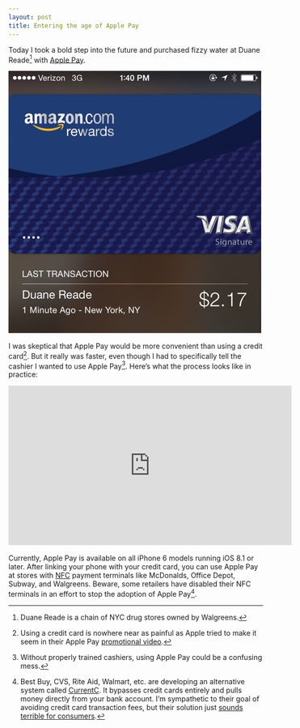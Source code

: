 ```yaml
---
layout: post
title: Entering the age of Apple Pay
---
```


Today I took a bold step into the future and purchased fizzy water at Duane Reade[^walgreens] with [Apple Pay](http://www.apple.com/apple-pay/).

![Apple Pay Passbook screenshot](/blog/images/2014/10/apple-pay-screenshot.jpg)

I was skeptical that Apple Pay would be more convenient than using a credit card[^keynotevideo]. But it really was faster, even though I had to specifically tell the cashier I wanted to use Apple Pay[^training]. Here’s what the process looks like in practice:

<iframe width="560" height="315" src="http://www.youtube.com/embed/cR3rWo9ydd8" frameborder="0" allowfullscreen="true"> </iframe>

Currently, Apple Pay is available on all iPhone 6 models running iOS 8.1 or later. After linking your phone with your credit card, you can use Apple Pay at stores with [NFC](http://en.wikipedia.org/wiki/Near_field_communication) payment terminals like McDonalds, Office Depot, Subway, and Walgreens. Beware, some retailers have disabled their NFC terminals in an effort to stop the adoption of Apple Pay[^currentc].

[^walgreens]: Duane Reade is a chain of NYC drug stores owned by Walgreens.

[^training]: Without properly trained cashiers, using Apple Pay could be a confusing mess.

[^keynotevideo]: Using a credit card is nowhere near as painful as Apple tried to make it seem in their Apple Pay [promotional video](http://youtu.be/38IqQpwPe7s?t=44m13s).

[^currentc]: Best Buy, CVS, Rite Aid, Walmart, etc. are developing an alternative system called [CurrentC](http://currentc.com). It bypasses credit cards entirely and pulls money directly from your bank account. I’m sympathetic to their goal of avoiding credit card transaction fees, but their solution just [sounds terrible for consumers](http://www.imore.com/depth-look-currentc-and-personal-data-they-want-collect).

